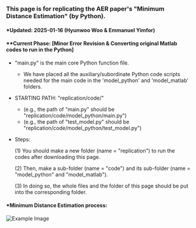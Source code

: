 ### This page is for replicating the AER paper's "Minimum Distance Estimation" (by Python).
#### *Updated: 2025-01-16 (Hyunwoo Woo & Emmanuel Yimfor)
#### **Current Phase: [Minor Error Revision & Converting original Matlab codes to run in the Python]

- "main.py" is the main core Python function file.
  - We have placed all the auxiliary/subordinate Python code scripts needed for the main code in the 'model_python' and 'model_matlab' folders.

- STARTING PATH: "replication/code/"
  - (e.g., the path of "main.py" should be "replication/code/model_python/main.py")
  - (e.g., the path of "test_model.py" should be "replication/code/model_python/test_model.py")


- Steps:

  (1) You should make a new folder (name = "replication") to run the codes after downloading this page.

  (2) Then, make a sub-folder (name = "code") and its sub-folder (name = "model_python" and "model_matlab").

  (3) In doing so, the whole files and the folder of this page should be put into the corresponding folder.

#### *Minimum Distance Estimation process:
![Example Image](mde_img.png)
